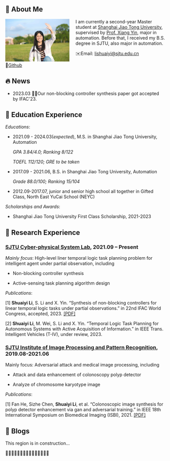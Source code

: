 
<title>Homepage</title>

## 🦕 About Me

<img src="contents/intro.jpg" alt="Alt Text" style="float: left; margin-right: 20px;width:40%">

I am currently a second-year Master student at [Shanghai Jiao Tong University](https://sjtu.edu.cn/), supervised by [Prof. Xiang Yin](https://xiangyin.sjtu.edu.cn/), major in automation. Before that, I received my B.S. degree in SJTU, also major in automation.

✉️Email: lishuaiyi@sjtu.edu.cn

🔗[Github](https://github.com/LiShuaiyi) 

## 🔥 News

- 2023.03 🎉🎉Our non-blocking controller synthesis paper got accepted by IFAC'23.

## 📖 Education Experience

*Educations*:

- 2021.09 - 2024.03(*expected*), M.S. in Shanghai Jiao Tong University, Automation

    *GPA 3.84/4.0; Ranking 8/122*

    *TOEFL 112/120; GRE to be taken*

- 2017.09 - 2021.06, B.S. in Shanghai Jiao Tong University, Automation

    *Grade 88.0/100; Ranking 15/104*

- 2012.09-2017.07, junior and senior high school all together in Gifted Class, North East YuCai School (NEYC) 

*Scholarships and Awards*:

- Shanghai Jiao Tong University First Class Scholarship, 2021-2023

## 📝 Research Experience

### [SJTU Cyber-physical System Lab](https://xiangyin.sjtu.edu.cn/group.html), 2021.09 – Present

*Mainly focus*: High-level liner temporal logic task planning problem for intelligent agent under partial observation, including

- Non-blocking controller synthesis 

- Active-sensing task planning algorithm design

*Publications*: 

[1] **Shuaiyi Li**, S. Li and X. Yin. “Synthesis of non-blocking controllers for linear temporal logic tasks under partial observations.” in 22nd IFAC World Congress, accepted, 2023. [[PDF]](https://xiangyin.sjtu.edu.cn/Paper/23IFAC-nb.pdf) 

[2] **Shuaiyi Li**, M. Wei, S. Li and X. Yin. “Temporal Logic Task Planning for Autonomous Systems with
Active Acquisition of Information.” in IEEE Trans. Intelligent Vehicles (T-IV), under review, 2023.

### [SJTU Institute of Image Processing and Pattern Recognition](http://www.pami.sjtu.edu.cn/En/Home), 2019.08-2021.06

Mainly focus: Adversarial attack and medical image processing, including 

-  Attack and data enhancement of colonoscopy polyp detector

- Analyze of chromosome karyotype image

*Publications*: 

[1] Fan He, Sizhe Chen, **Shuaiyi Li**, et al. “Colonoscopic image synthesis for polyp detector enhancement via gan and adversarial training.” in IEEE 18th International Symposium on Biomedical Imaging (ISBI), 2021. [[PDF]](https://ieeexplore.ieee.org/abstract/document/9434050)

## 🌴 Blogs

This region is in construction...

👷👷‍♀️👷🏽🚧🚧🚧🚧🚧🚧🚧🚧🚧🚧

